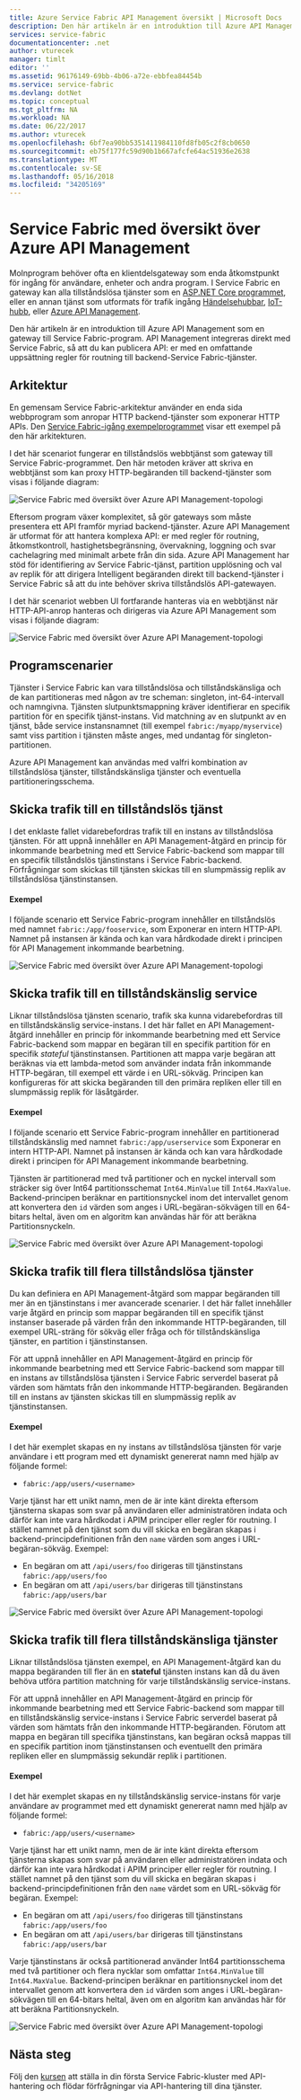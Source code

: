 ```yaml
---
title: Azure Service Fabric API Management översikt | Microsoft Docs
description: Den här artikeln är en introduktion till Azure API Management som en gateway till Service Fabric-program.
services: service-fabric
documentationcenter: .net
author: vturecek
manager: timlt
editor: ''
ms.assetid: 96176149-69bb-4b06-a72e-ebbfea84454b
ms.service: service-fabric
ms.devlang: dotNet
ms.topic: conceptual
ms.tgt_pltfrm: NA
ms.workload: NA
ms.date: 06/22/2017
ms.author: vturecek
ms.openlocfilehash: 6bf7ea90bb5351411984110fd8fb05c2f8cb0650
ms.sourcegitcommit: eb75f177fc59d90b1b667afcfe64ac51936e2638
ms.translationtype: MT
ms.contentlocale: sv-SE
ms.lasthandoff: 05/16/2018
ms.locfileid: "34205169"
---
```

# <a name="service-fabric-with-azure-api-management-overview"></a>Service Fabric med översikt över Azure API Management

Molnprogram behöver ofta en klientdelsgateway som enda åtkomstpunkt för ingång för användare, enheter och andra program. I Service Fabric en gateway kan alla tillståndslösa tjänster som en [ASP.NET Core programmet](service-fabric-reliable-services-communication-aspnetcore.md), eller en annan tjänst som utformats för trafik ingång [Händelsehubbar](https://docs.microsoft.com/azure/event-hubs/), [IoT-hubb](https://docs.microsoft.com/azure/iot-hub/), eller [Azure API Management](https://docs.microsoft.com/azure/api-management/).

Den här artikeln är en introduktion till Azure API Management som en gateway till Service Fabric-program. API Management integreras direkt med Service Fabric, så att du kan publicera API: er med en omfattande uppsättning regler för routning till backend-Service Fabric-tjänster. 

## <a name="architecture"></a>Arkitektur
En gemensam Service Fabric-arkitektur använder en enda sida webbprogram som anropar HTTP backend-tjänster som exponerar HTTP APIs. Den [Service Fabric-igång exempelprogrammet](https://github.com/Azure-Samples/service-fabric-dotnet-getting-started) visar ett exempel på den här arkitekturen.

I det här scenariot fungerar en tillståndslös webbtjänst som gateway till Service Fabric-programmet. Den här metoden kräver att skriva en webbtjänst som kan proxy HTTP-begäranden till backend-tjänster som visas i följande diagram:

![Service Fabric med översikt över Azure API Management-topologi][sf-web-app-stateless-gateway]

Eftersom program växer komplexitet, så gör gateways som måste presentera ett API framför myriad backend-tjänster. Azure API Management är utformat för att hantera komplexa API: er med regler för routning, åtkomstkontroll, hastighetsbegränsning, övervakning, loggning och svar cachelagring med minimalt arbete från din sida. Azure API Management har stöd för identifiering av Service Fabric-tjänst, partition upplösning och val av replik för att dirigera Intelligent begäranden direkt till backend-tjänster i Service Fabric så att du inte behöver skriva tillståndslös API-gatewayen. 

I det här scenariot webben UI fortfarande hanteras via en webbtjänst när HTTP-API-anrop hanteras och dirigeras via Azure API Management som visas i följande diagram:

![Service Fabric med översikt över Azure API Management-topologi][sf-apim-web-app]

## <a name="application-scenarios"></a>Programscenarier

Tjänster i Service Fabric kan vara tillståndslösa och tillståndskänsliga och de kan partitioneras med någon av tre scheman: singleton, int-64-intervall och namngivna. Tjänsten slutpunktsmappning kräver identifierar en specifik partition för en specifik tjänst-instans. Vid matchning av en slutpunkt av en tjänst, både service instansnamnet (till exempel `fabric:/myapp/myservice`) samt viss partition i tjänsten måste anges, med undantag för singleton-partitionen.

Azure API Management kan användas med valfri kombination av tillståndslösa tjänster, tillståndskänsliga tjänster och eventuella partitioneringsschema.

## <a name="send-traffic-to-a-stateless-service"></a>Skicka trafik till en tillståndslös tjänst

I det enklaste fallet vidarebefordras trafik till en instans av tillståndslösa tjänsten. För att uppnå innehåller en API Management-åtgärd en princip för inkommande bearbetning med ett Service Fabric-backend som mappar till en specifik tillståndslös tjänstinstans i Service Fabric-backend. Förfrågningar som skickas till tjänsten skickas till en slumpmässig replik av tillståndslösa tjänstinstansen.

#### <a name="example"></a>Exempel
I följande scenario ett Service Fabric-program innehåller en tillståndslös med namnet `fabric:/app/fooservice`, som Exponerar en intern HTTP-API. Namnet på instansen är kända och kan vara hårdkodade direkt i principen för API Management inkommande bearbetning. 

![Service Fabric med översikt över Azure API Management-topologi][sf-apim-static-stateless]

## <a name="send-traffic-to-a-stateful-service"></a>Skicka trafik till en tillståndskänslig service

Liknar tillståndslösa tjänsten scenario, trafik ska kunna vidarebefordras till en tillståndskänslig service-instans. I det här fallet en API Management-åtgärd innehåller en princip för inkommande bearbetning med ett Service Fabric-backend som mappar en begäran till en specifik partition för en specifik *stateful* tjänstinstansen. Partitionen att mappa varje begäran att beräknas via ett lambda-metod som använder indata från inkommande HTTP-begäran, till exempel ett värde i en URL-sökväg. Principen kan konfigureras för att skicka begäranden till den primära repliken eller till en slumpmässig replik för läsåtgärder.

#### <a name="example"></a>Exempel

I följande scenario ett Service Fabric-program innehåller en partitionerad tillståndskänslig med namnet `fabric:/app/userservice` som Exponerar en intern HTTP-API. Namnet på instansen är kända och kan vara hårdkodade direkt i principen för API Management inkommande bearbetning.  

Tjänsten är partitionerad med två partitioner och en nyckel intervall som sträcker sig över Int64 partitionsschemat `Int64.MinValue` till `Int64.MaxValue`. Backend-principen beräknar en partitionsnyckel inom det intervallet genom att konvertera den `id` värden som anges i URL-begäran-sökvägen till en 64-bitars heltal, även om en algoritm kan användas här för att beräkna Partitionsnyckeln. 

![Service Fabric med översikt över Azure API Management-topologi][sf-apim-static-stateful]

## <a name="send-traffic-to-multiple-stateless-services"></a>Skicka trafik till flera tillståndslösa tjänster

Du kan definiera en API Management-åtgärd som mappar begäranden till mer än en tjänstinstans i mer avancerade scenarier. I det här fallet innehåller varje åtgärd en princip som mappar begäranden till en specifik tjänst instanser baserade på värden från den inkommande HTTP-begäranden, till exempel URL-sträng för sökväg eller fråga och för tillståndskänsliga tjänster, en partition i tjänstinstansen. 

För att uppnå innehåller en API Management-åtgärd en princip för inkommande bearbetning med ett Service Fabric-backend som mappar till en instans av tillståndslösa tjänsten i Service Fabric serverdel baserat på värden som hämtats från den inkommande HTTP-begäranden. Begäranden till en instans av tjänsten skickas till en slumpmässig replik av tjänstinstansen.

#### <a name="example"></a>Exempel

I det här exemplet skapas en ny instans av tillståndslösa tjänsten för varje användare i ett program med ett dynamiskt genererat namn med hjälp av följande formel:
 
 - `fabric:/app/users/<username>`

 Varje tjänst har ett unikt namn, men de är inte känt direkta eftersom tjänsterna skapas som svar på användaren eller administratören indata och därför kan inte vara hårdkodat i APIM principer eller regler för routning. I stället namnet på den tjänst som du vill skicka en begäran skapas i backend-principdefinitionen från den `name` värden som anges i URL-begäran-sökväg. Exempel:

  - En begäran om att `/api/users/foo` dirigeras till tjänstinstans `fabric:/app/users/foo`
  - En begäran om att `/api/users/bar` dirigeras till tjänstinstans `fabric:/app/users/bar`

![Service Fabric med översikt över Azure API Management-topologi][sf-apim-dynamic-stateless]

## <a name="send-traffic-to-multiple-stateful-services"></a>Skicka trafik till flera tillståndskänsliga tjänster

Liknar tillståndslösa tjänsten exempel, en API Management-åtgärd kan du mappa begäranden till fler än en **stateful** tjänsten instans kan då du även behöva utföra partition matchning för varje tillståndskänslig service-instans.

För att uppnå innehåller en API Management-åtgärd en princip för inkommande bearbetning med ett Service Fabric-backend som mappar till en tillståndskänslig service-instans i Service Fabric serverdel baserat på värden som hämtats från den inkommande HTTP-begäranden. Förutom att mappa en begäran till specifika tjänstinstans, kan begäran också mappas till en specifik partition inom tjänstinstansen och eventuellt den primära repliken eller en slumpmässig sekundär replik i partitionen.

#### <a name="example"></a>Exempel

I det här exemplet skapas en ny tillståndskänslig service-instans för varje användare av programmet med ett dynamiskt genererat namn med hjälp av följande formel:
 
 - `fabric:/app/users/<username>`

 Varje tjänst har ett unikt namn, men de är inte känt direkta eftersom tjänsterna skapas som svar på användaren eller administratören indata och därför kan inte vara hårdkodat i APIM principer eller regler för routning. I stället namnet på den tjänst som du vill skicka en begäran skapas i backend-principdefinitionen från den `name` värdet som en URL-sökväg för begäran. Exempel:

  - En begäran om att `/api/users/foo` dirigeras till tjänstinstans `fabric:/app/users/foo`
  - En begäran om att `/api/users/bar` dirigeras till tjänstinstans `fabric:/app/users/bar`

Varje tjänstinstans är också partitionerad använder Int64 partitionsschema med två partitioner och flera nycklar som omfattar `Int64.MinValue` till `Int64.MaxValue`. Backend-principen beräknar en partitionsnyckel inom det intervallet genom att konvertera den `id` värden som anges i URL-begäran-sökvägen till en 64-bitars heltal, även om en algoritm kan användas här för att beräkna Partitionsnyckeln. 

![Service Fabric med översikt över Azure API Management-topologi][sf-apim-dynamic-stateful]

## <a name="next-steps"></a>Nästa steg

Följ den [kursen](service-fabric-tutorial-deploy-api-management.md) att ställa in din första Service Fabric-kluster med API-hantering och flödar förfrågningar via API-hantering till dina tjänster.

<!-- links -->

<!-- pics -->
[sf-apim-web-app]: ./media/service-fabric-api-management-overview/sf-apim-web-app.png
[sf-web-app-stateless-gateway]: ./media/service-fabric-api-management-overview/sf-web-app-stateless-gateway.png
[sf-apim-static-stateless]: ./media/service-fabric-api-management-overview/sf-apim-static-stateless.png
[sf-apim-static-stateful]: ./media/service-fabric-api-management-overview/sf-apim-static-stateful.png
[sf-apim-dynamic-stateless]: ./media/service-fabric-api-management-overview/sf-apim-dynamic-stateless.png
[sf-apim-dynamic-stateful]: ./media/service-fabric-api-management-overview/sf-apim-dynamic-stateful.png